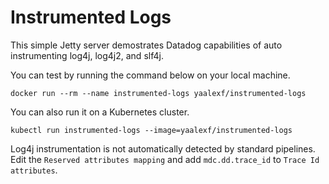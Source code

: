 # Instrumented Logs

This simple Jetty server demostrates Datadog capabilities of auto instrumenting log4j, log4j2, and slf4j.

You can test by running the command below on your local machine.

`docker run --rm --name instrumented-logs yaalexf/instrumented-logs`

You can also run it on a Kubernetes cluster.

`kubectl run instrumented-logs --image=yaalexf/instrumented-logs`

Log4j instrumentation is not automatically detected by standard pipelines.  Edit the `Reserved attributes mapping` and add `mdc.dd.trace_id` to `Trace Id attributes`.
